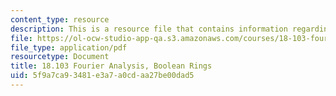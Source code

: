 ```yaml
---
content_type: resource
description: This is a resource file that contains information regarding boolean rings.
file: https://ol-ocw-studio-app-qa.s3.amazonaws.com/courses/18-103-fourier-analysis-fall-2013/5f9a7ca93481e3a7a0cdaa27be00dad5_MIT18_103F13_booleanrings.pdf
file_type: application/pdf
resourcetype: Document
title: 18.103 Fourier Analysis, Boolean Rings
uid: 5f9a7ca9-3481-e3a7-a0cd-aa27be00dad5
---
```

